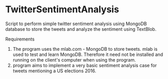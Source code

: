 # TwitterSentimentAnalysis
Script to perform simple twitter sentiment analysis using MongoDB database to store the tweets and analyze the sentiment using TextBlob. 

Requirements

1.  The program uses the mlab.com - MongoDB to store tweets. mlab is used to test and learn MongoDB. Therefore it need not be installed and running on the client's computer when using the program.
2.  program aims to implement a very basic sentiment analysis case for tweets mentioning a US elections 2016.
